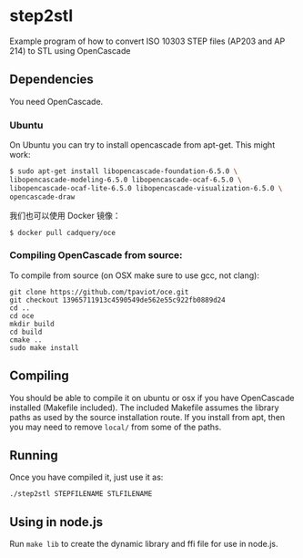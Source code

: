 # step2stl

Example program of how to convert ISO 10303 STEP files (AP203 and AP 214) to STL using OpenCascade

## Dependencies

You need OpenCascade.

### Ubuntu

On Ubuntu you can try to install opencascade from apt-get. This might
work:

```sh
$ sudo apt-get install libopencascade-foundation-6.5.0 \
libopencascade-modeling-6.5.0 libopencascade-ocaf-6.5.0 \
libopencascade-ocaf-lite-6.5.0 libopencascade-visualization-6.5.0 \
opencascade-draw
```

我们也可以使用 Docker 镜像：

```
$ docker pull cadquery/oce
```

### Compiling OpenCascade from source:

To compile from source (on OSX make sure to use gcc, not clang):

```
git clone https://github.com/tpaviot/oce.git
git checkout 13965711913c4590549de562e55c922fb0889d24
cd ..
cd oce
mkdir build
cd build
cmake ..
sudo make install
```

## Compiling

You should be able to compile it on ubuntu or osx if you have
OpenCascade installed (Makefile included). The included Makefile
assumes the library paths as used by the source installation route. If
you install from apt, then you may need to remove `local/` from some
of the paths.

## Running

Once you have compiled it,
just use it as:

```
./step2stl STEPFILENAME STLFILENAME
```

## Using in node.js

Run `make lib` to create the dynamic library and ffi file for use in node.js.
